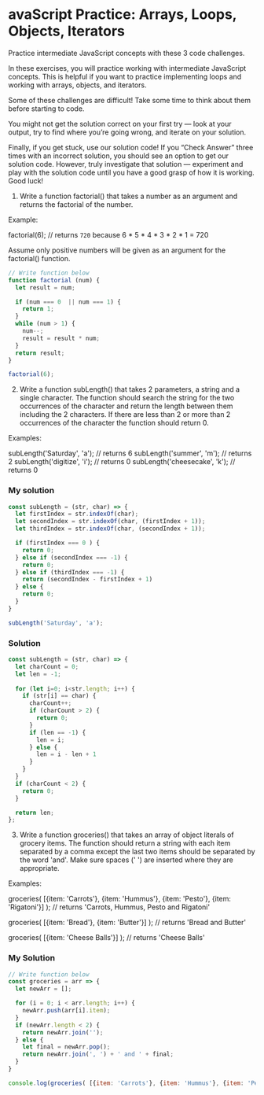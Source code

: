 # avaScript Practice: Arrays, Loops, Objects, Iterators

Practice intermediate JavaScript concepts with these 3 code challenges.

In these exercises, you will practice working with intermediate JavaScript concepts. This is helpful if you want to practice implementing loops and working with arrays, objects, and iterators.

Some of these challenges are difficult! Take some time to think about them before starting to code.

You might not get the solution correct on your first try — look at your output, try to find where you’re going wrong, and iterate on your solution.

Finally, if you get stuck, use our solution code! If you “Check Answer” three times with an incorrect solution, you should see an option to get our solution code. However, truly investigate that solution — experiment and play with the solution code until you have a good grasp of how it is working. Good luck!


1. Write a function factorial() that takes a number as an argument and returns the factorial of the number.

Example:

factorial(6); 
// returns `720` because 6 * 5 * 4 * 3 * 2 * 1 = 720 

Assume only positive numbers will be given as an argument for the factorial() function.


```javascript
// Write function below
function factorial (num) {
  let result = num;

  if (num === 0  || num === 1) {
    return 1;
  } 
  while (num > 1) {
    num--;
    result = result * num;
  }
  return result;
}

factorial(6);

```



2. Write a function subLength() that takes 2 parameters, a string and a single character. The function should search the string for the two occurrences of the character and return the length between them including the 2 characters. If there are less than 2 or more than 2 occurrences of the character the function should return 0.

Examples:

subLength('Saturday', 'a'); // returns 6
subLength('summer', 'm'); // returns 2
subLength('digitize', 'i'); // returns 0
subLength('cheesecake', 'k'); // returns 0

### My solution
```javascript
const subLength = (str, char) => {
  let firstIndex = str.indexOf(char);
  let secondIndex = str.indexOf(char, (firstIndex + 1));
  let thirdIndex = str.indexOf(char, (secondIndex + 1));

  if (firstIndex === 0 ) {
    return 0;
  } else if (secondIndex === -1) {
    return 0;
  } else if (thirdIndex === -1) {
    return (secondIndex - firstIndex + 1) 
  } else {
    return 0;
  }
}

subLength('Saturday', 'a');
```

### Solution
```javascript
const subLength = (str, char) => {
  let charCount = 0;
  let len = -1;
  
  for (let i=0; i<str.length; i++) {
    if (str[i] == char) {
      charCount++;
      if (charCount > 2) {
        return 0;
      }
      if (len == -1) {
        len = i;
      } else {
        len = i - len + 1
      }
    }
  }
  if (charCount < 2) {
    return 0;
  }

  return len;
};
```




3. Write a function groceries() that takes an array of object literals of grocery items. The function should return a string with each item separated by a comma except the last two items should be separated by the word 'and'. Make sure spaces (' ') are inserted where they are appropriate.

Examples:

groceries( [{item: 'Carrots'}, {item: 'Hummus'}, {item: 'Pesto'}, {item: 'Rigatoni'}] );
// returns 'Carrots, Hummus, Pesto and Rigatoni'
 
groceries( [{item: 'Bread'}, {item: 'Butter'}] );
// returns 'Bread and Butter'
 
groceries( [{item: 'Cheese Balls'}] );
// returns 'Cheese Balls' 


### My Solution

```javascript
// Write function below
const groceries = arr => {
  let newArr = [];

  for (i = 0; i < arr.length; i++) {
    newArr.push(arr[i].item);
  }
  if (newArr.length < 2) {
    return newArr.join('');
  } else {
    let final = newArr.pop();
    return newArr.join(', ') + ' and ' + final;
  }
}

console.log(groceries( [{item: 'Carrots'}, {item: 'Hummus'}, {item: 'Pesto'}, {item: 'Rigatoni'}]));
```